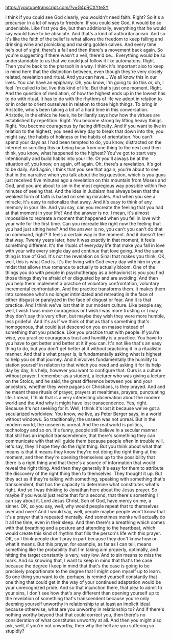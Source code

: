 https://youtubetranscript.com/?v=G4pRCXYteSY

 I think if you could see God clearly, you wouldn't need faith. Right? So it's a precursor in a lot of ways to freedom. If you could see God, it would be so undeniable. Like first you die, but then additionally, everything that he would say would have to be absolute. And that's a kind of authoritarianism. And so it's like the faith of the belief is what allows the freedom to keep falling and drinking wine and picnicking and making golden calves. And every time he's out of sight, there's a fall and then there's a movement back again. So you're suggesting if there wasn't a veil, there'd be... Everything would be so understandable to us that we could just follow it like automatons. Right. Then you're back to the pharaoh in a way. I think it's important also to keep in mind here that the distinction between, even though they're very closely related, revelation and ritual. And you can have... We all know this in our lives. You can have an epiphany. Oh, you know, I'm going to do this or, oh, I feel I'm called to be, live this kind of life. But that's just one moment. Right. And the question of mediation, of how the highest ends up in the lowest has to do with ritual. It has to do with the rhythms of life we adopt in relation to or in order to orient ourselves in relation to those high things. To bring in Aristotle, who's been taking a bit of a hard time in this conversation. Aristotle, in the ethics he feels, he brilliantly says how how the virtues are established by repetition. Right. You become strong by lifting heavy things. Right. You become courageous by facing difficulty. And if you want to live in relation to the highest, you need every day to break that down into the, you might say, the habits of holiness or the habits of orientation. You can't spend your days as I had been tempted to do, you know, distracted on the internet or scrolling this or being busy from one thing to the next and then think, you know, what happened to the highest? You've got to start very intentionally and build habits into your life. Or you'll always be at the situation of, you know, on again, off again. Oh, there's a revelation. It's got to be daily. And again, I think that you see that again, you're about to see that in the narrative when you talk about the big question, which is you guys just received five minutes ago a revelation on this mountain from Moses and God, and you are about to sin in the most egregious way possible within five minutes of seeing that. And the idea in Judaism has always been that the weakest form of faith is based on seeing miracles. And when you see a miracle, it's easy to rationalize that away. And it's easy to think of any memory in your life. And you say, can you recreate the feeling that you had at that moment in your life? And the answer is no. I mean, it's almost impossible to recreate a moment that happened when you fell in love with your wife for the first time. Can you recreate like right now the feeling that you had just sitting here? And the answer is no, you can't you can't do that on command, right? It feels a certain way in the moment. And it doesn't feel that way. Twenty years later, how it was exactly in that moment, it feels something different. It's the rituals of everyday life that make you fall in love with your wife every single day and continue that love going. And the same thing is true of God. It's not the revelation on Sinai that makes you think, OK, well, this is what God is. It's the living with God every day with him in your midst that allows true romance to actually to actually bloom. One of the things you do with people in psychotherapy as a behaviorist is you you find those things they're afraid of or disgusted by and are avoiding. And then you help them implement a practice of voluntary confrontation, voluntary incremental confrontation. And the practice transforms them. It makes them into someone who's no longer intimidated and retreating in the face of either disgust or paralyzed in the face of disgust or fear. And it is that practice. And I think we've lost that in our modern culture. Like people say, well, I wish I was more courageous or I wish I was more trusting or I may they don't say this very often, but maybe they wish they were more humble, less prideful. And it's as if we think of that as that's something that's homogenous, that could just descend on you en masse instead of something that you practice. Like you practice trust with people. If you're wise, you practice courageous trust and humility is a practice. You have to you have to get better and better at it if you can. It's not like that's an easy thing to do, but you don't get better at it without practicing it in a ritualistic manner. And that's what prayer is, is fundamentally asking what is highest to help you on that journey. And it involves fundamentally the humility to station yourself in relation to that which you need and asking it for its help day by day, his help, however you want to configure that. Ours is a culture without prayer. I remember as a student, a lecturer who was giving a lecture on the Stoics, and he said, the great difference between you and your ancestors, whether they were pagans or Christians, is they prayed. And and he meant these rituals of prayer, prayers at mealtimes, prayers, punctuating life. I mean, I think that is a very interesting observation about the modern world and the And why it might have lost transcendence. Yes, right. Because it's not seeking for it. Well, I think it's lost it because we've got a secularized worldview. You know, we live, as Peter Berger says, in a world without windows. So traditionally, the unseen was not unreal. But in the modern world, the unseen is unreal. And the real world is politics, technology and so on. It's funny, people still believe in a secular manner that still has an implicit transcendence, that there's something they can communicate with that will guide them because people often in trouble will, let's say, they'll hope they do the right thing. But you think about what that means is that it means they know they're not doing the right thing at the moment, and then they're opening themselves up to the possibility that there is a right thing and that there's a source of information that would reveal the right thing. And then they generally it's easy for them to attribute the discovery of the right thing then to themselves. They thought it up. But they act as if they're talking with something, speaking with something that's transcendent, that has the capacity to determine what constitutes what's right. And so I was thinking to Jonathan here about the Jesus prayer. So maybe if you would just recite that for a second, that there's something I can say about it. Lord Jesus Christ, Son of God, have mercy on me, a sinner. OK, so you say, well, why would people repeat that to themselves over and over? And I would say, well, people maybe people won't know that it's a prayer that's repeated mentally. And sometimes monks will actually do it all the time, even in their sleep. And then there's a breathing which comes with that breathing and a posture and attending to the heartbeat, which would create this kind of rhythm that fills the person's life with this prayer. OK, so I think people don't pray in part because they don't know how or what it means. But this prayer, for example, as far as I can tell, means something like the probability that I'm taking aim properly, optimally, and hitting the target constantly is very, very low. And to sin means to miss the mark. And so knowing that, I want to keep in mind that that's the case because the degree I keep in mind that that's the case is going to be precisely proportionate to the degree that I might open myself up to learn. So one thing you want to do, perhaps, is remind yourself constantly that one thing that could get in the way of your continued adaptation would be your unrecognized pride. And so that injunction there, that plea to admit to your sins, I don't see how that's any different than opening yourself up to the revelation of something that's transcendent because you're only deeming yourself unworthy in relationship to at least an implicit ideal because otherwise, what are you unworthy in relationship to? And if there's nothing worthy beyond that that could correct you, then there's no consideration of what constitutes unworthy at all. And then you might also ask, well, if you're not unworthy, then why the hell are you suffering so stupidly?